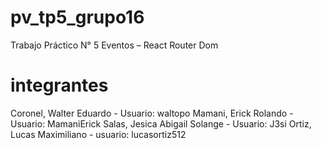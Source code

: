 # pv_tp5_grupo16
Trabajo Práctico N° 5 Eventos – React Router Dom

# integrantes
Coronel, Walter Eduardo - Usuario: waltopo
Mamani, Erick Rolando - Usuario: MamaniErick
Salas, Jesica Abigail Solange - Usuario: J3si
Ortiz, Lucas Maximiliano - usuario: lucasortiz512